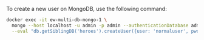 To create a new user on MongoDB, use the following command:

```bash
docker exec -it ew-multi-db-mongo-1 \
  mongo --host localhost -u admin -p admin --authenticationDatabase admin \
  --eval "db.getSiblingDB('heroes').createUser({user: 'normaluser', pwd: 'normaluser', roles: [{ role: 'readWrite', db: 'heroes' }]})"
```
